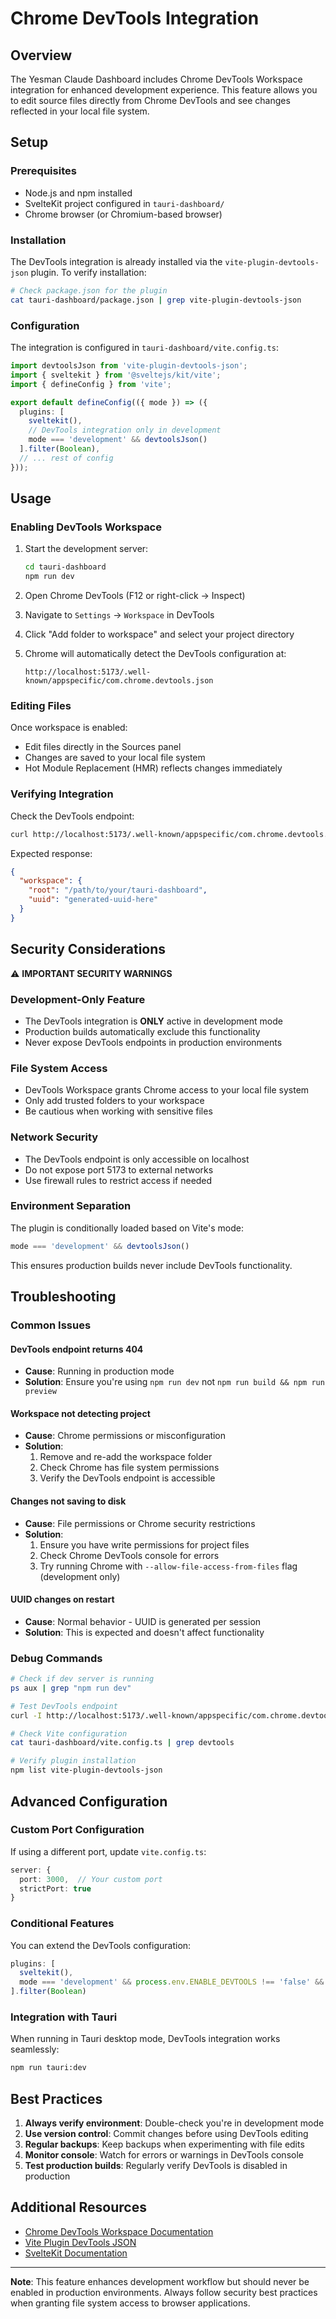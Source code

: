 # Chrome DevTools Integration

## Overview

The Yesman Claude Dashboard includes Chrome DevTools Workspace integration for enhanced development experience. This
feature allows you to edit source files directly from Chrome DevTools and see changes reflected in your local file
system.

## Setup

### Prerequisites

- Node.js and npm installed
- SvelteKit project configured in `tauri-dashboard/`
- Chrome browser (or Chromium-based browser)

### Installation

The DevTools integration is already installed via the `vite-plugin-devtools-json` plugin. To verify installation:

```bash
# Check package.json for the plugin
cat tauri-dashboard/package.json | grep vite-plugin-devtools-json
```

### Configuration

The integration is configured in `tauri-dashboard/vite.config.ts`:

```typescript
import devtoolsJson from 'vite-plugin-devtools-json';
import { sveltekit } from '@sveltejs/kit/vite';
import { defineConfig } from 'vite';

export default defineConfig(({ mode }) => ({
  plugins: [
    sveltekit(),
    // DevTools integration only in development
    mode === 'development' && devtoolsJson()
  ].filter(Boolean),
  // ... rest of config
}));
```

## Usage

### Enabling DevTools Workspace

1. Start the development server:

   ```bash
   cd tauri-dashboard
   npm run dev
   ```

1. Open Chrome DevTools (F12 or right-click → Inspect)

1. Navigate to `Settings` → `Workspace` in DevTools

1. Click "Add folder to workspace" and select your project directory

1. Chrome will automatically detect the DevTools configuration at:

   ```
   http://localhost:5173/.well-known/appspecific/com.chrome.devtools.json
   ```

### Editing Files

Once workspace is enabled:

- Edit files directly in the Sources panel
- Changes are saved to your local file system
- Hot Module Replacement (HMR) reflects changes immediately

### Verifying Integration

Check the DevTools endpoint:

```bash
curl http://localhost:5173/.well-known/appspecific/com.chrome.devtools.json
```

Expected response:

```json
{
  "workspace": {
    "root": "/path/to/your/tauri-dashboard",
    "uuid": "generated-uuid-here"
  }
}
```

## Security Considerations

⚠️ **IMPORTANT SECURITY WARNINGS**

### Development-Only Feature

- The DevTools integration is **ONLY** active in development mode
- Production builds automatically exclude this functionality
- Never expose DevTools endpoints in production environments

### File System Access

- DevTools Workspace grants Chrome access to your local file system
- Only add trusted folders to your workspace
- Be cautious when working with sensitive files

### Network Security

- The DevTools endpoint is only accessible on localhost
- Do not expose port 5173 to external networks
- Use firewall rules to restrict access if needed

### Environment Separation

The plugin is conditionally loaded based on Vite's mode:

```typescript
mode === 'development' && devtoolsJson()
```

This ensures production builds never include DevTools functionality.

## Troubleshooting

### Common Issues

#### DevTools endpoint returns 404

- **Cause**: Running in production mode
- **Solution**: Ensure you're using `npm run dev` not `npm run build && npm run preview`

#### Workspace not detecting project

- **Cause**: Chrome permissions or misconfiguration
- **Solution**:
  1. Remove and re-add the workspace folder
  1. Check Chrome has file system permissions
  1. Verify the DevTools endpoint is accessible

#### Changes not saving to disk

- **Cause**: File permissions or Chrome security restrictions
- **Solution**:
  1. Ensure you have write permissions for project files
  1. Check Chrome DevTools console for errors
  1. Try running Chrome with `--allow-file-access-from-files` flag (development only)

#### UUID changes on restart

- **Cause**: Normal behavior - UUID is generated per session
- **Solution**: This is expected and doesn't affect functionality

### Debug Commands

```bash
# Check if dev server is running
ps aux | grep "npm run dev"

# Test DevTools endpoint
curl -I http://localhost:5173/.well-known/appspecific/com.chrome.devtools.json

# Check Vite configuration
cat tauri-dashboard/vite.config.ts | grep devtools

# Verify plugin installation
npm list vite-plugin-devtools-json
```

## Advanced Configuration

### Custom Port Configuration

If using a different port, update `vite.config.ts`:

```typescript
server: {
  port: 3000,  // Your custom port
  strictPort: true
}
```

### Conditional Features

You can extend the DevTools configuration:

```typescript
plugins: [
  sveltekit(),
  mode === 'development' && process.env.ENABLE_DEVTOOLS !== 'false' && devtoolsJson()
].filter(Boolean)
```

### Integration with Tauri

When running in Tauri desktop mode, DevTools integration works seamlessly:

```bash
npm run tauri:dev
```

## Best Practices

1. **Always verify environment**: Double-check you're in development mode
1. **Use version control**: Commit changes before using DevTools editing
1. **Regular backups**: Keep backups when experimenting with file edits
1. **Monitor console**: Watch for errors or warnings in DevTools console
1. **Test production builds**: Regularly verify DevTools is disabled in production

## Additional Resources

- [Chrome DevTools Workspace Documentation](https://developer.chrome.com/docs/devtools/workspaces/)
- [Vite Plugin DevTools JSON](https://github.com/sveltejs/vite-plugin-svelte/tree/main/packages/vite-plugin-devtools-json)
- [SvelteKit Documentation](https://kit.svelte.dev/)

______________________________________________________________________

**Note**: This feature enhances development workflow but should never be enabled in production environments. Always
follow security best practices when granting file system access to browser applications.
